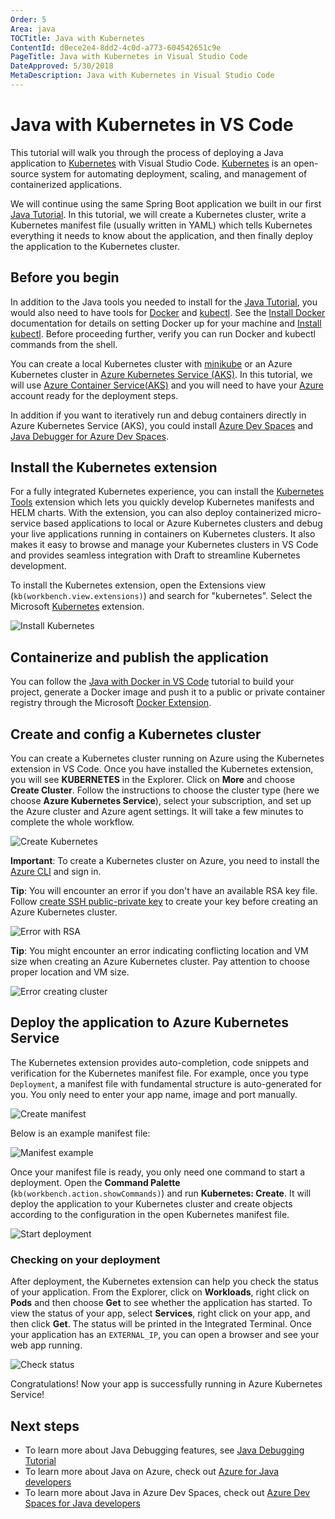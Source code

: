 ```yaml
---
Order: 5
Area: java
TOCTitle: Java with Kubernetes
ContentId: d0ece2e4-8dd2-4c0d-a773-604542651c9e
PageTitle: Java with Kubernetes in Visual Studio Code
DateApproved: 5/30/2018
MetaDescription: Java with Kubernetes in Visual Studio Code
---
```

# Java with Kubernetes in VS Code

This tutorial will walk you through the process of deploying a Java application to [Kubernetes](https://kubernetes.io/) with Visual Studio Code. [Kubernetes](https://kubernetes.io/) is an open-source system for automating deployment, scaling, and management of containerized applications.

We will continue using the same Spring Boot application we built in our first [Java Tutorial](/docs/java/java-tutorial.md). In this tutorial, we will create a Kubernetes cluster, write a Kubernetes manifest file (usually written in YAML) which tells Kubernetes everything it needs to know about the application, and then finally deploy the application to the Kubernetes cluster.

## Before you begin

In addition to the Java tools you needed to install for the [Java Tutorial](/docs/java/java-tutorial.md), you would also need to have tools for [Docker](https://docker.com/) and [kubectl](https://kubernetes.io/docs/reference/kubectl/overview/). See the [Install Docker](https://docs.docker.com/install/) documentation for details on setting Docker up for your machine and [Install kubectl](https://kubernetes.io/docs/tasks/tools/install-kubectl/). Before proceeding further, verify you can run Docker and kubectl commands from the shell.

You can create a local Kubernetes cluster with [minikube](https://kubernetes.io/docs/getting-started-guides/minikube/) or an Azure Kubernetes cluster in [Azure Kubernetes Service (AKS)](https://docs.microsoft.com/azure/aks/). In this tutorial, we will use [Azure Container Service(AKS)](https://docs.microsoft.com/azure/aks/) and you will need to have your [Azure](https://www.azure.com) account ready for the deployment steps.

In addition if you want to iteratively run and debug containers directly in Azure Kubernetes Service (AKS), you could install 
[Azure Dev Spaces](https://marketplace.visualstudio.com/items?itemName=azuredevspaces.azds) and [Java Debugger for Azure Dev Spaces](https://marketplace.visualstudio.com/items?itemName=vscjava.vscode-java-debugger-azds).  

## Install the Kubernetes extension

For a fully integrated Kubernetes experience, you can install the [Kubernetes Tools](https://marketplace.visualstudio.com/items?itemName=ms-kubernetes-tools.vscode-kubernetes-tools) extension which lets you quickly develop Kubernetes manifests and HELM charts. With the extension, you can also deploy containerized micro-service based applications to local or Azure Kubernetes clusters and debug your live applications running in containers on Kubernetes clusters. It also makes it easy to browse and manage your Kubernetes clusters in VS Code and provides seamless integration with Draft to streamline Kubernetes development.

To install the Kubernetes extension, open the Extensions view (`kb(workbench.view.extensions)`) and search for "kubernetes". Select the Microsoft [Kubernetes](https://marketplace.visualstudio.com/items?itemName=ms-kubernetes-tools.vscode-kubernetes-tools) extension.

![Install Kubernetes](images/java-kubernetes/install-kubernetes.png)

## Containerize and publish the application

You can follow the [Java with Docker in VS Code](/docs/java/java-container.md) tutorial to build your project, generate a Docker image  and push it to a public or private container registry through the Microsoft [Docker Extension](https://marketplace.visualstudio.com/items?itemName=PeterJausovec.vscode-docker).

## Create and config a Kubernetes cluster

You can create a Kubernetes cluster running on Azure using the Kubernetes extension in VS Code. Once you have installed the Kubernetes extension, you will see **KUBERNETES** in the Explorer. Click on **More** and choose **Create Cluster**. Follow the instructions to choose the cluster type (here we choose **Azure Kubernetes Service**), select your subscription, and set up the Azure cluster and Azure agent settings. It will take a few minutes to complete the whole workflow.

![Create Kubernetes](images/java-kubernetes/create-k8s.gif)

**Important**: To create a Kubernetes cluster on Azure, you need to install the [Azure CLI](https://docs.microsoft.com/cli/azure/get-started-with-azure-cli?view=azure-cli-latest) and sign in.

**Tip**: You will encounter an error if you don't have an available RSA key file. Follow [create SSH public-private key](https://docs.microsoft.com/azure/virtual-machines/linux/mac-create-ssh-keys) to create your key before creating an Azure Kubernetes cluster.

![Error with RSA](images/java-kubernetes/error-creating-clusters-RSA.png)

**Tip**: You might encounter an error indicating conflicting location and VM size when creating an Azure Kubernetes cluster. Pay attention to choose proper location and VM size.

![Error creating cluster](images/java-kubernetes/error-creating-clusters.png)

## Deploy the application to Azure Kubernetes Service

The Kubernetes extension provides auto-completion, code snippets and verification for the Kubernetes manifest file. For example, once you type `Deployment`, a manifest file with fundamental structure is auto-generated for you. You only need to enter your app name, image and port manually.

![Create manifest](images/java-kubernetes/create-manifest.gif)

Below is an example manifest file:

![Manifest example](images/java-kubernetes/manifest-example.png)

Once your manifest file is ready, you only need one command to start a deployment. Open the **Command Palette** (`kb(workbench.action.showCommands)`) and run **Kubernetes: Create**. It will deploy the application to your Kubernetes cluster and create objects according to the configuration in the open Kubernetes manifest file.

![Start deployment](images/java-kubernetes/start-deployment.gif)

### Checking on your deployment

After deployment, the Kubernetes extension can help you check the status of your application. From the Explorer, click on **Workloads**, right click on **Pods** and then choose **Get** to see whether the application has started. To view the status of your app, select **Services**, right click on your app, and then click **Get**. The status will be printed in the Integrated Terminal. Once your application has an `EXTERNAL_IP`, you can open a browser and see your web app running.

![Check status](images/java-kubernetes/check-status.gif)

Congratulations! Now your app is successfully running in Azure Kubernetes Service!

## Next steps

* To learn more about Java Debugging features, see [Java Debugging Tutorial](/docs/java/java-debugging.md)
* To learn more about Java on Azure, check out [Azure for Java developers](https://docs.microsoft.com/java/azure/)
* To learn more about Java in Azure Dev Spaces, check out [Azure Dev Spaces for Java developers](https://docs.microsoft.com/azure/dev-spaces/quickstart-java)
